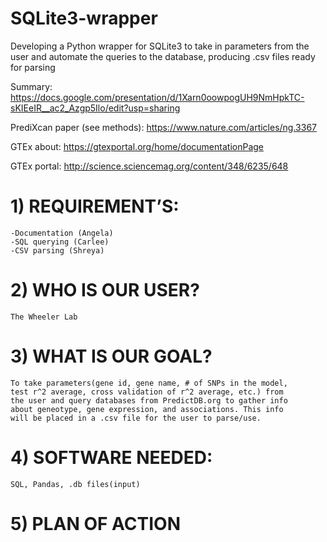 # SQLite3-wrapper
Developing a Python wrapper for SQLite3 to take in parameters from the user and automate the queries to the database, producing .csv files ready for parsing

Summary: https://docs.google.com/presentation/d/1Xarn0oowpogUH9NmHpkTC-sKIEeIR__ac2_Azgp5Ilo/edit?usp=sharing

PrediXcan paper (see methods): https://www.nature.com/articles/ng.3367

GTEx about: https://gtexportal.org/home/documentationPage

GTEx portal: http://science.sciencemag.org/content/348/6235/648

# 1)	REQUIREMENT’S:
    -Documentation (Angela)
    -SQL querying (Carlee)
    -CSV parsing (Shreya)
# 2)	WHO IS OUR USER?
    The Wheeler Lab
# 3)	WHAT IS OUR GOAL?
    To take parameters(gene id, gene name, # of SNPs in the model, 
    test r^2 average, cross validation of r^2 average, etc.) from 
    the user and query databases from PredictDB.org to gather info 
    about geneotype, gene expression, and associations. This info 
    will be placed in a .csv file for the user to parse/use. 
# 4)  SOFTWARE NEEDED:
    SQL, Pandas, .db files(input)
# 5)	PLAN OF ACTION
